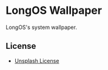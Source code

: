 # LongOS Wallpaper

LongOS's system wallpaper.

## License

* [Unsplash License](https://unsplash.com/license)
